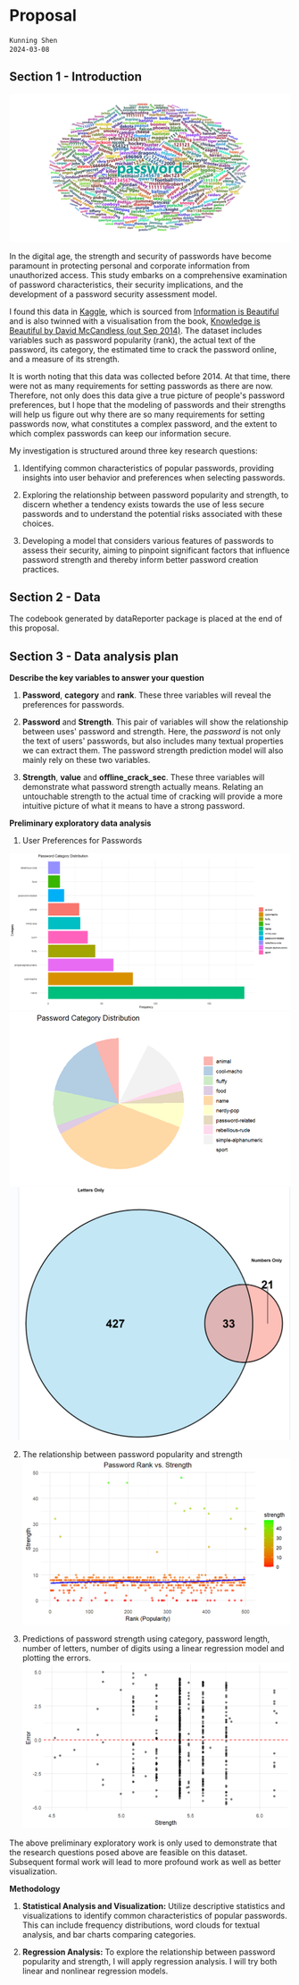 # Proposal

    Kunning Shen
    2024-03-08

## Section 1 - Introduction
![](./wordcloud.png)

In the digital age, the strength and security of passwords have become paramount in protecting personal and corporate information from unauthorized access. This study embarks on a comprehensive examination of password characteristics, their security implications, and the development of a password security assessment model. 

I found this data in [Kaggle](https://www.kaggle.com/datasets/utkarshx27/passwords), which is sourced from [Information is Beautiful](https://docs.google.com/spreadsheets/d/1cz7TDhm0ebVpySqbTvrHrD3WpxeyE4hLZtifWSnoNTQ/edit#gid=21) and is also twinned with a visualisation from the book, [Knowledge is Beautiful by David McCandless (out Sep 2014)](https://informationisbeautiful.net/2014/knowledge-is-beautiful/). The dataset includes variables such as password popularity (rank), the actual text of the password, its category, the estimated time to crack the password online, and a measure of its strength. 

It is worth noting that this data was collected before 2014. At that time, there were not as many requirements for setting passwords as there are now. Therefore, not only does this data give a true picture of people's password preferences, but I hope that the modeling of passwords and their strengths will help us figure out why there are so many requirements for setting passwords now, what constitutes a complex password, and the extent to which complex passwords can keep our information secure.

My investigation is structured around three key research questions:

1. Identifying common characteristics of popular passwords, providing insights into user behavior and preferences when selecting passwords.

2. Exploring the relationship between password popularity and strength, to discern whether a tendency exists towards the use of less secure passwords and to understand the potential risks associated with these choices.

3. Developing a model that considers various features of passwords to assess their security, aiming to pinpoint significant factors that influence password strength and thereby inform better password creation practices.

  
## Section 2 - Data

The codebook generated by dataReporter package is placed at the end of this proposal.

## Section 3 - Data analysis plan
**Describe the key variables to answer your question**



1. **Password**, **category** and **rank**. These three variables will reveal the preferences for passwords. 

2. **Password** and **Strength**. This pair of variables will show the relationship between uses' password and strength. Here, the *password* is not only the text of users' passwords, but also includes many textual properties we can extract them. The password strength prediction model will also mainly rely on these two variables.

3. **Strength**, **value** and **offline_crack_sec**. These three variables will demonstrate what password strength actually means. Relating an untouchable strength to the actual time of cracking will provide a more intuitive picture of what it means to have a strong password. 

**Preliminary exploratory data analysis**

1. User Preferences for Passwords

![](./figures/pre1.png)
![](./figures/pre2.png)
![](./figures/pre3.png)

2. The relationship between password popularity and strength
![](./figures/pre4.png)

3.  Predictions of password strength using category, password length, number of letters, number of digits using a linear regression model and plotting the errors.
![](./figures/pre5.png)


The above preliminary exploratory work is only used to demonstrate that the research questions posed above are feasible on this dataset. Subsequent formal work will lead to more profound work as well as better visualization.

**Methodology**
1. **Statistical Analysis and Visualization:** Utilize descriptive statistics and visualizations to identify common characteristics of popular passwords. This can include frequency distributions, word clouds for textual analysis, and bar charts comparing categories.

2. **Regression Analysis:** To explore the relationship between password popularity and strength, I will apply regression analysis. I will try both linear and nonlinear regression models.


